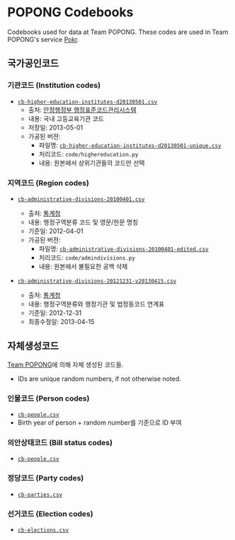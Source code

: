 POPONG Codebooks
================

Codebooks used for data at Team POPONG.
These codes are used in Team POPONG's service [Pokr](http://pokr.kr).

## 국가공인코드

### 기관코드 (Institution codes)
- [`cb-higher-education-institutes-d20130501.csv`](http://raw.github.com/teampopong/codebooks/master/cb-higher-education-institutes-d20130501.csv)
    - 출처: [안정행정부 행정표준코드관리시스템](http://www.code.go.kr/std/jsp/stdcode/orgCodeL.jsp)
    - 내용: 국내 고등교육기관 코드
    - 저장일: 2013-05-01
    - 가공된 버젼:
        - 파일명: [`cb-higher-education-institutes-d20130501-unique.csv`](http://raw.github.com/teampopong/codebooks/master/cb-higher-education-institutes-d20130501-unique.csv)
        - 처리코드: `code/highereducation.py`
        - 내용: 원본에서 상위기관들의 코드만 선택

### 지역코드 (Region codes)
- [`cb-administrative-divisions-20100401.csv`](http://raw.github.com/teampopong/codebooks/master/cb-administrative-divisions-20100401.csv)
    - 출처: [통계청](http://kostat.go.kr/kssc/board_notice/BoardAction.do?method=view&board_id=3&seq=8&num=8&parent_num=0&page=2&sdate=&edate=&search_mode=&keyword=&position=&catgrp=kssc&catid1=kssc06&catid2=&catid3=&catid4=#startHeader)
    - 내용: 행정구역분류 코드 및 영문/한문 명칭
    - 기준일: 2012-04-01
    - 가공된 버젼:
        - 파일명: [`cb-administrative-divisions-20100401-edited.csv`](http://raw.github.com/teampopong/codebooks/master/cb-administrative-divisions-20100401-edited.csv)
        - 처리코드: `code/admindivisions.py`
        - 내용: 원본에서 불필요한 공백 삭제

- [`cb-administrative-divisions-20121231-v20130415.csv`](http://raw.github.com/teampopong/codebooks/master/cb-administrative-divisions-20121231-v20130415.csv)
    - 출처: [통계청](http://kostat.go.kr/kssc/board_notice/BoardAction.do?method=list&board_id=3&catgrp=kssc&catid1=kssc06&catid2=kssc06a)
    - 내용: 행정구역분류와 행정기관 및 법정동코드 연계표
    - 기준일: 2012-12-31
    - 최종수정일: 2013-04-15


## 자체생성코드
[Team POPONG](http://popong.com)에 의해 자체 생성된 코드들.
- IDs are unique random numbers, if not otherwise noted.

### 인물코드 (Person codes)
- [`cb-people.csv`](https://github.com/teampopong/codebooks/blob/master/cb-people.csv)
- Birth year of person + random number를 기준으로 ID 부여

### 의안상태코드 (Bill status codes)
- [`cb-people.csv`](https://github.com/teampopong/codebooks/blob/master/cb-bill-statuses.csv)

### 정당코드 (Party codes)
- [`cb-parties.csv`](https://github.com/teampopong/codebooks/blob/master/cb-parties.csv)

### 선거코드 (Election codes)
- [`cb-elections.csv`](https://github.com/teampopong/codebooks/blob/master/cb-elections.csv)

